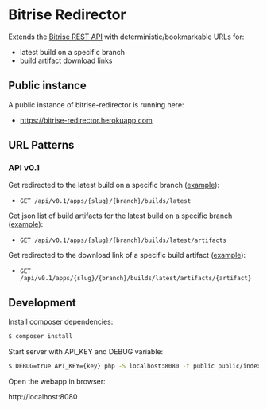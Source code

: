 # Bitrise Redirector

Extends the [Bitrise REST API](http://devcenter.bitrise.io/api/v0.1/) with deterministic/bookmarkable URLs for:

 * latest build on a specific branch
 * build artifact download links

## Public instance

A public instance of bitrise-redirector is running here:

 * https://bitrise-redirector.herokuapp.com

## URL Patterns

### API v0.1

Get redirected to the latest build on a specific branch ([example](https://bitrise-redirector.herokuapp.com/api/v0.1/apps/daeff1893f3c8128/master/builds/latest)):

 * `GET /api/v0.1/apps/{slug}/{branch}/builds/latest`

Get json list of build artifacts for the latest build on a specific branch ([example](https://bitrise-redirector.herokuapp.com/api/v0.1/apps/daeff1893f3c8128/master/builds/latest/artifacts)):

 * `GET /api/v0.1/apps/{slug}/{branch}/builds/latest/artifacts`

Get redirected to the download link of a specific build artifact ([example](https://bitrise-redirector.herokuapp.com/api/v0.1/apps/daeff1893f3c8128/master/builds/latest/artifacts/app-debug.apk)):

 * `GET /api/v0.1/apps/{slug}/{branch}/builds/latest/artifacts/{artifact}`


## Development

Install composer dependencies:

```bash
$ composer install
```

Start server with API_KEY and DEBUG variable:

```bash
$ DEBUG=true API_KEY={key} php -S localhost:8080 -t public public/index.php
```

Open the webapp in browser:

http://localhost:8080
